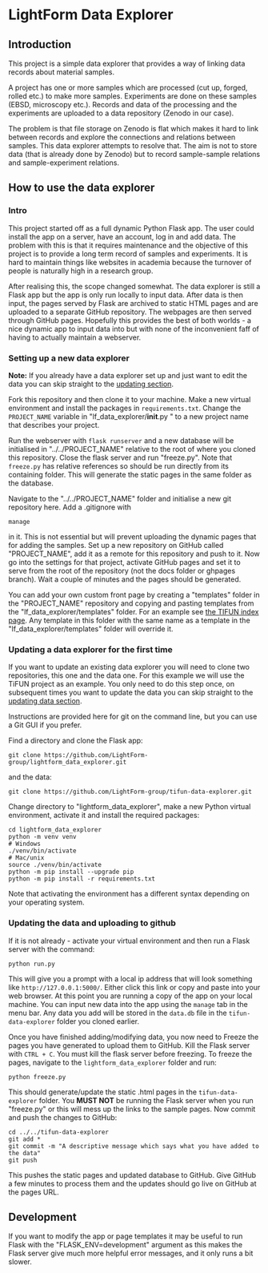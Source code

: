 # LightForm Data Explorer

## Introduction

This project is a simple data explorer that provides a way of linking data records about material samples.

A project has one or more samples which are processed (cut up, forged, rolled etc.) to make more samples.
Experiments are done on these samples (EBSD, microscopy etc.).
Records and data of the processing and the experiments are uploaded to a data repository (Zenodo in our case).

The problem is that file storage on Zenodo is flat which makes it hard to link between records and explore the 
connections and relations between samples. This data explorer attempts to resolve that. The aim is not to
store data (that is already done by Zenodo) but to record sample-sample relations and sample-experiment 
relations.

## How to use the data explorer

### Intro

This project started off as a full dynamic Python Flask app. The user could install the app on a server, 
have an account, log in and add data. The problem with this is that it requires maintenance and the objective 
of this project is to provide a long term record of samples and experiments. It is hard to maintain things
like websites in academia because the turnover of people is naturally high in a research group.

After realising this, the scope changed somewhat. The data explorer is still a Flask app but the app is only 
run locally to input data. After data is then input, the pages served by Flask are archived to static HTML
pages and are uploaded to a separate GitHub repository. The webpages are then served through GitHub pages.
Hopefully this provides the best of both worlds - a nice dynamic app to input data into but with none of the 
inconvenient faff of having to actually maintain a webserver.

### Setting up a new data explorer

**Note:** If you already have a data explorer set up and just want to edit the data you can skip straight 
to the [updating section](#updating-a-data-explorer-for-the-first-time).

Fork this repository and then clone it to your machine. Make a new virtual environment and install the 
packages in `requirements.txt`. Change the `PROJECT_NAME` variable in "lf_data_explorer/__init__.py " to a 
new project name that describes your project.

Run the webserver with `flask runserver` and a new database will be initialised in "../../PROJECT_NAME"
relative to the root of where you cloned this repository. Close the flask server and run "freeze.py". Note 
that `freeze.py` has relative references so should be run directly from its containing folder. This will 
generate the static pages in the same folder as the database.

Navigate to the "../../PROJECT_NAME" folder and initialise a new git repository here. Add a .gitignore with

```manage```

in it. This is not essential but will prevent uploading the dynamic pages that for adding the samples.
Set up a new repository on GitHub called "PROJECT_NAME", add it as a remote for this repository and push
to it. Now go into the settings for that project, activate GitHub pages and set it to serve from the 
root of the repository (not the docs folder or ghpages branch). Wait a couple of minutes and the pages 
should be generated.

You can add your own custom front page by creating a "templates" folder in the "PROJECT_NAME" repository
and copying and pasting templates from the "lf_data_explorer/templates" folder. For an example see [the
TIFUN index page](https://github.com/LightForm-group/tifun-data-explorer/tree/main/templates). Any template in
this folder with the same name as a template in the "lf_data_explorer/templates" folder will override it.

### Updating a data explorer for the first time

If you want to update an existing data explorer you will need to clone two repositories, this one and the
data one. For this example we will use the TiFUN project as an example. You only need to do this step once,
on subsequent times you want to update the data you can skip straight to the 
[updating data section](#updating-the-data-and-uploading-to-github).

Instructions are provided here for git on the command line, but you can use a Git GUI if you prefer.

Find a directory and clone the Flask app:
```
git clone https://github.com/LightForm-group/lightform_data_explorer.git
```
and the data:
```
git clone https://github.com/LightForm-group/tifun-data-explorer.git
```

Change directory to "lightform_data_explorer", make a new Python virtual environment, activate it and install the 
required packages:

```
cd lightform_data_explorer
python -m venv venv
# Windows
./venv/bin/activate
# Mac/unix
source ./venv/bin/activate
python -m pip install --upgrade pip
python -m pip install -r requirements.txt
```

Note that activating the environment has a different syntax depending on your operating system.

### Updating the data and uploading to github

If it is not already - activate your virtual environment and then run a Flask server with the command:

```
python run.py
```

This will give you a prompt with a local ip address that will look something like `http://127.0.0.1:5000/`. 
Either click this link or copy and paste into your web browser. 
At this point you are running a copy of the app on your local machine. You can input new data into the app using 
the `manage` tab in the menu bar. Any data you add will be stored in the `data.db` file in the `tifun-data-explorer` 
folder you cloned earlier.

Once you have finished adding/modifying data, you now need to Freeze the pages you have generated to upload them to 
GitHub. Kill the Flask server with `CTRL + C`. You must kill the flask server before freezing. To freeze the pages, navigate to the `lightform_data_explorer` 
folder and run:

```
python freeze.py
```

This should generate/update the static .html pages in the `tifun-data-explorer` folder. You __MUST NOT__ be running 
the Flask server when you run "freeze.py" or this will mess up the links to the sample pages. Now commit and push 
the changes to GitHub:

```
cd ../../tifun-data-explorer
git add *
git commit -m "A descriptive message which says what you have added to the data"
git push
```

This pushes the static pages and updated database to GitHub. Give GitHub a few minutes to process them and
the updates should go live on GitHub at the pages URL.

## Development

If you want to modify the app or page templates it may be useful to run Flask with the 
"FLASK_ENV=development" argument as this makes the Flask server give much more helpful error messages, and
it only runs a bit slower.
